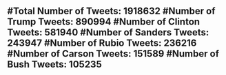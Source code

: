 #Total Number of Tweets: 1918632 
#Number of Trump Tweets: 890994
#Number of Clinton Tweets: 581940
#Number of Sanders Tweets: 243947
#Number of Rubio Tweets: 236216
#Number of Carson Tweets: 151589
#Number of Bush Tweets: 105235
---
